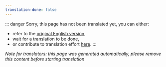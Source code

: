 ```yaml
---
translation-done: false
---
```

::: danger
Sorry, this page has not been translated yet, you can either:
- refer to the [original English version](<../../../cs/faq/install-folder.md>),
- wait for a translation to be done,
- or contribute to translation effort [here](https://github.com/bsmg/wiki).
:::

_Note for translators: this page was generated automatically, please remove this content before starting translation_
